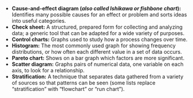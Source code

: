 <ul>
	<li><strong>Cause-and-effect diagram (<em>also called Ishikawa or fishbone chart</em>):</strong> Identifies many possible causes for an effect or problem and sorts ideas into useful categories.</li>
	<li><strong>Check sheet:</strong> A structured, prepared form for collecting and analyzing data; a generic tool that can be adapted for a wide variety of purposes.</li>
	<li><strong>Control charts:</strong> Graphs used to study how a process changes over time.</li>
	<li><strong>Histogram:</strong> The most commonly used graph for showing frequency distributions, or how often each different value in a set of data occurs.</li>
	<li><strong>Pareto chart:</strong> Shows on a bar graph which factors are more significant.</li>
	<li><strong>Scatter diagram:</strong> Graphs pairs of numerical data, one variable on each axis, to look for a relationship.</li>
	<li><strong>Stratification:</strong> A technique that separates data gathered from a variety of sources so that patterns can be seen (some lists replace “stratification” with “flowchart” or “run chart”).</li>
</ul>

